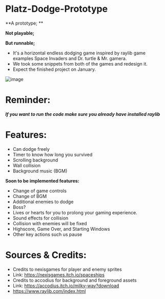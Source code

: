 # Platz-Dodge-Prototype

**A prototype; **

**Not playable;**

**But runnable;**

- It's a horizontal endless dodging game inspired by raylib game examples Space Invaders and Dr. turtle & Mr. gamera.
- We took some snippets from both of the games and redesign it.
- Expect the finished project on January.

![image](https://user-images.githubusercontent.com/89834374/142757720-d52b5e41-3fc9-4529-be14-c7f1ede5649b.png)

# Reminder: 
_**If you want to run the code make sure you already have installed raylib**_

# Features:
- Can dodge freely
- Timer to know how long you survived
- Scrolling background
- Wall collision
- Background music (BGM)

**Soon to be implemented features:**
- Change of game controls
- Change of BGM
- Additional enemies to dodge
- Boss?
- Lives or hearts for you to prolong your gaming experience.
- Sound effects for collision
- Collision with enemies will be fixed
- Highscore, Game Over, and Starting Windows
- Other key actions such us pause

# Sources & Credits: 
- Credits to nexisgames for player and enemy sprites 
- Link: https://nexisgames.itch.io/spaceships
- Credits to accodius for background and foreground assets
- Link: https://accodius.itch.io/milky-way?download
- https://www.raylib.com/index.html
